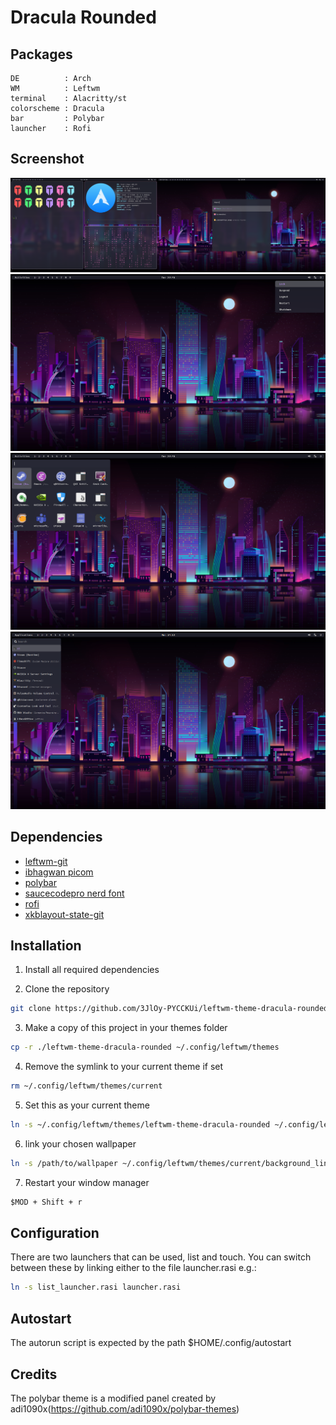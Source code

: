 # Dracula Rounded

## Packages

```
DE          : Arch
WM          : Leftwm
terminal    : Alacritty/st
colorscheme : Dracula
bar         : Polybar
launcher    : Rofi
```

## Screenshot

![Desktop](./images/desktop1.png)
![Desktop](./images/sysmenu.png)
![Desktop](./images/app_menu.png)
![Desktop](./images/list_menu.png)

## Dependencies

- [leftwm-git](https://github.com/leftwm/leftwm)
- [ibhagwan picom](https://github.com/ibhagwan/picom)
- [polybar](https://github.com/polybar/polybar)
- [saucecodepro nerd font](https://github.com/ryanoasis/nerd-fonts)
- [rofi](https://github.com/davatorium/rofi)
- [xkblayout-state-git](https://github.com/nonpop/xkblayout-state)

## Installation

1. Install all required dependencies

2. Clone the repository

```BASH
git clone https://github.com/3JlOy-PYCCKUi/leftwm-theme-dracula-rounded
```

3. Make a copy of this project in your themes folder

```BASH
cp -r ./leftwm-theme-dracula-rounded ~/.config/leftwm/themes
```

4. Remove the symlink to your current theme if set

```BASH
rm ~/.config/leftwm/themes/current
```
5. Set this as your current theme

```BASH
ln -s ~/.config/leftwm/themes/leftwm-theme-dracula-rounded ~/.config/leftwm/themes/current
```

6. link your chosen wallpaper
```BASH
ln -s /path/to/wallpaper ~/.config/leftwm/themes/current/background_link
```

7. Restart your window manager

```Default shortcut
$MOD + Shift + r
```

## Configuration

There are two launchers that can be used, list and touch. You can switch between these by linking either to the file launcher.rasi e.g.:
```BASH
ln -s list_launcher.rasi launcher.rasi
```

## Autostart
The autorun script is expected by the path $HOME/.config/autostart

## Credits

The polybar theme is a modified panel created by adi1090x(https://github.com/adi1090x/polybar-themes)
